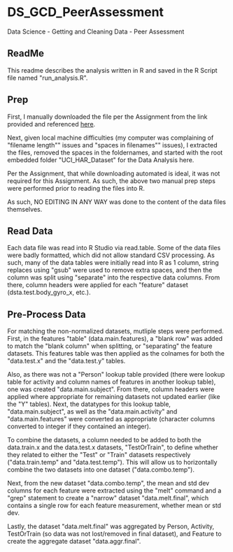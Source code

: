# DS_GCD_PeerAssessment
Data Science - Getting and Cleaning Data - Peer Assessment

## ReadMe 

This readme describes the analysis written in R and saved in the R Script file named "run_analysis.R".  

## Prep 

First, I manually downloaded the file per the Assignment from the link provided and referenced 
<a href='https://d396qusza40orc.cloudfront.net/getdata%2Fprojectfiles%2FUCI%20HAR%20Dataset.zip'>here</a>.  

Next, given local machine difficulties (my computer was complaining of "filename length"" issues and "spaces in filenames"" issues), I extracted the files, removed the spaces in the foldernames, and started with the root embedded folder "UCI_HAR_Dataset" for the Data Analysis here.  

Per the Assignment, that while downloading automated is ideal, it was not required for this Assignment.  As such, the above two manual prep steps were performed prior to reading the files into R.  

As such, NO EDITING IN ANY WAY was done to the content of the data files themselves.  

## Read Data 

Each data file was read into R Studio via read.table.  Some of the data files were badly formatted, which did not allow standard CSV processing.  As such, many of the data tables were initially read into R as 1 column, string replaces using "gsub" were used to remove extra spaces, and then the column was split using "separate" into the respective data columns.  From there, column headers were applied for each "feature" dataset (dsta.test.body_gyro_x, etc.). 

## Pre-Process Data 

For matching the non-normalized datasets,  mutliple steps were performed.  First, in the features "table" (data.main.features), a "blank row" was added to match the "blank column" when splitting, or "separating" the feature datasets.  This features table was then applied as the colnames for both the "data.test.x" and the "data.test.y" tables.  

Also, as there was not a "Person" lookup table provided (there were lookup table for activity and column names of features in another lookup table), one was created "data.main.subject".  From there, column headers were applied where appropriate for remaining datasets not updated earlier (like the "Y" tables). Next, the datatypes for this lookup table, "data.main.subject", as well as the "data.main.activity" and "data.main.features" were converted as appropriate (character columns converted to integer if they contained an integer).  

To combine the datasets, a column needed to be added to both the data.train.x and the data.test.x datasets, "TestOrTrain", to define whether they related to either the "Test" or "Train" datasets respectively ("data.train.temp" and "data.test.temp").  This will allow us to horizontally combine the two datasets into one dataset ("data.combo.temp").  

Next, from the new dataset "data.combo.temp", the mean and std dev columns for each feature were extracted using the "melt" command and a "grep" statement to create a "narrow" dataset "data.melt.final", which contains a single row for each feature measurement, whether mean or std dev.  

Lastly, the dataset "data.melt.final" was aggregated by Person, Activity, TestOrTrain (so data was not lost/removed in final dataset), and Feature to create the aggregate dataset "data.aggr.final".  
 